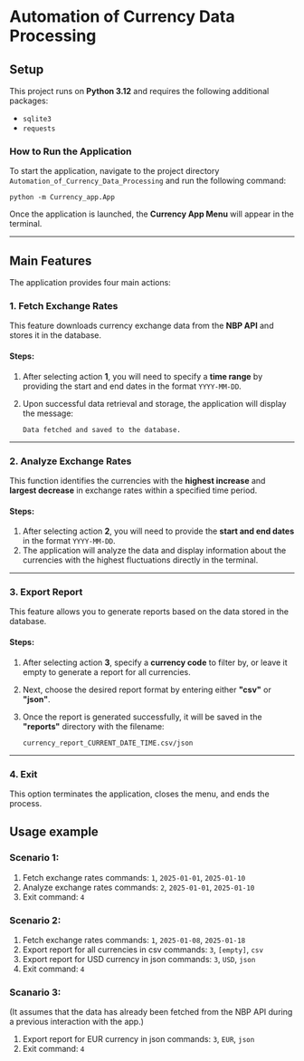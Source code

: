 # **Automation of Currency Data Processing**

## **Setup**

This project runs on **Python 3.12** and requires the following additional packages:  
- `sqlite3`  
- `requests`  

### **How to Run the Application**
To start the application, navigate to the project directory `Automation_of_Currency_Data_Processing` and run the following command:

`python -m Currency_app.App`

Once the application is launched, the **Currency App Menu** will appear in the terminal.

---

## **Main Features**

The application provides four main actions:

### **1. Fetch Exchange Rates**  
This feature downloads currency exchange data from the **NBP API** and stores it in the database.  

#### Steps:  
1. After selecting action **1**, you will need to specify a **time range** by providing the start and end dates in the format `YYYY-MM-DD`.  
2. Upon successful data retrieval and storage, the application will display the message:  

   ```  
   Data fetched and saved to the database.
   ```  

---

### **2. Analyze Exchange Rates**  
This function identifies the currencies with the **highest increase** and **largest decrease** in exchange rates within a specified time period.  

#### Steps:  
1. After selecting action **2**, you will need to provide the **start and end dates** in the format `YYYY-MM-DD`.  
2. The application will analyze the data and display information about the currencies with the highest fluctuations directly in the terminal.

---

### **3. Export Report**  
This feature allows you to generate reports based on the data stored in the database.

#### Steps:  
1. After selecting action **3**, specify a **currency code** to filter by, or leave it empty to generate a report for all currencies.  
2. Next, choose the desired report format by entering either **"csv"** or **"json"**.  
3. Once the report is generated successfully, it will be saved in the **"reports"** directory with the filename:  

   ```
   currency_report_CURRENT_DATE_TIME.csv/json
   ```

---

### **4. Exit**  
This option terminates the application, closes the menu, and ends the process.


## **Usage example**

### Scenario 1:
1. Fetch exchange rates commands: `1`, `2025-01-01`, `2025-01-10`
2. Analyze exchange rates commands: `2`, `2025-01-01`, `2025-01-10`
3. Exit command: `4`

### Scenario 2:
1. Fetch exchange rates commands: `1`, `2025-01-08`, `2025-01-18`
2. Export report for all currencies in csv commands: `3`, `[empty]`, `csv`
3. Export report for USD currency in json commands: `3`, `USD`, `json`
4. Exit command: `4`

### Scanario 3:
(It assumes that the data has already been fetched from the NBP API during a previous interaction with the app.)
1. Export report for EUR currency in json commands: `3`, `EUR`, `json`
2. Exit command: `4`
